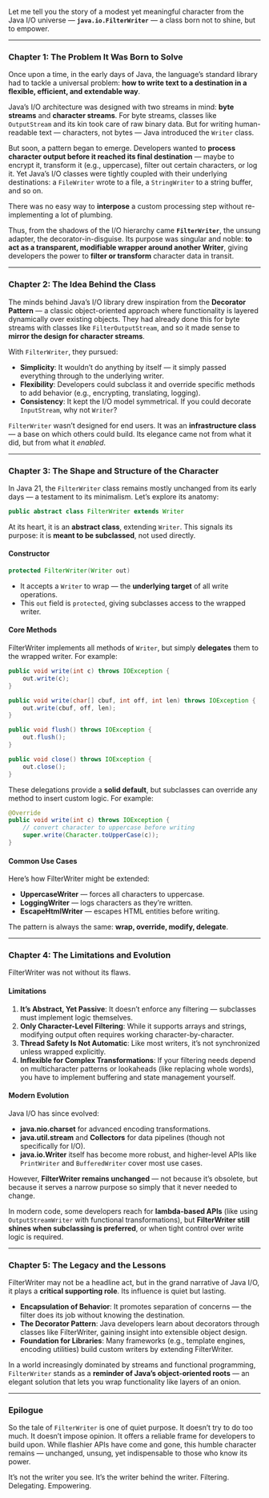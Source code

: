 Let me tell you the story of a modest yet meaningful character from the Java I/O universe — **`java.io.FilterWriter`** — a class born not to shine, but to empower.

---

### **Chapter 1: The Problem It Was Born to Solve**

Once upon a time, in the early days of Java, the language’s standard library had to tackle a universal problem: **how to write text to a destination in a flexible, efficient, and extendable way**.

Java’s I/O architecture was designed with two streams in mind: **byte streams** and **character streams**. For byte streams, classes like `OutputStream` and its kin took care of raw binary data. But for writing human-readable text — characters, not bytes — Java introduced the `Writer` class.

But soon, a pattern began to emerge. Developers wanted to **process character output before it reached its final destination** — maybe to encrypt it, transform it (e.g., uppercase), filter out certain characters, or log it. Yet Java’s I/O classes were tightly coupled with their underlying destinations: a `FileWriter` wrote to a file, a `StringWriter` to a string buffer, and so on.

There was no easy way to **interpose** a custom processing step without re-implementing a lot of plumbing.

Thus, from the shadows of the I/O hierarchy came **`FilterWriter`**, the unsung adapter, the decorator-in-disguise. Its purpose was singular and noble: **to act as a transparent, modifiable wrapper around another Writer**, giving developers the power to **filter or transform** character data in transit.

---

### **Chapter 2: The Idea Behind the Class**

The minds behind Java’s I/O library drew inspiration from the **Decorator Pattern** — a classic object-oriented approach where functionality is layered dynamically over existing objects. They had already done this for byte streams with classes like `FilterOutputStream`, and so it made sense to **mirror the design for character streams**.

With `FilterWriter`, they pursued:

- **Simplicity**: It wouldn’t do anything by itself — it simply passed everything through to the underlying writer.
- **Flexibility**: Developers could subclass it and override specific methods to add behavior (e.g., encrypting, translating, logging).
- **Consistency**: It kept the I/O model symmetrical. If you could decorate `InputStream`, why not `Writer`?

`FilterWriter` wasn’t designed for end users. It was an **infrastructure class** — a base on which others could build. Its elegance came not from what it did, but from what it *enabled*.

---

### **Chapter 3: The Shape and Structure of the Character**

In Java 21, the `FilterWriter` class remains mostly unchanged from its early days — a testament to its minimalism. Let’s explore its anatomy:

```java
public abstract class FilterWriter extends Writer
```

At its heart, it is an **abstract class**, extending `Writer`. This signals its purpose: it is **meant to be subclassed**, not used directly.

#### **Constructor**
```java
protected FilterWriter(Writer out)
```
- It accepts a `Writer` to wrap — the **underlying target** of all write operations.
- This `out` field is `protected`, giving subclasses access to the wrapped writer.

#### **Core Methods**
FilterWriter implements all methods of `Writer`, but simply **delegates** them to the wrapped writer. For example:

```java
public void write(int c) throws IOException {
    out.write(c);
}
```

```java
public void write(char[] cbuf, int off, int len) throws IOException {
    out.write(cbuf, off, len);
}
```

```java
public void flush() throws IOException {
    out.flush();
}
```

```java
public void close() throws IOException {
    out.close();
}
```

These delegations provide a **solid default**, but subclasses can override any method to insert custom logic. For example:

```java
@Override
public void write(int c) throws IOException {
    // convert character to uppercase before writing
    super.write(Character.toUpperCase(c));
}
```

#### **Common Use Cases**
Here’s how FilterWriter might be extended:

- **UppercaseWriter** — forces all characters to uppercase.
- **LoggingWriter** — logs characters as they’re written.
- **EscapeHtmlWriter** — escapes HTML entities before writing.

The pattern is always the same: **wrap, override, modify, delegate**.

---

### **Chapter 4: The Limitations and Evolution**

FilterWriter was not without its flaws.

#### **Limitations**
1. **It’s Abstract, Yet Passive**: It doesn’t enforce any filtering — subclasses must implement logic themselves.
2. **Only Character-Level Filtering**: While it supports arrays and strings, modifying output often requires working character-by-character.
3. **Thread Safety Is Not Automatic**: Like most writers, it’s not synchronized unless wrapped explicitly.
4. **Inflexible for Complex Transformations**: If your filtering needs depend on multicharacter patterns or lookaheads (like replacing whole words), you have to implement buffering and state management yourself.

#### **Modern Evolution**
Java I/O has since evolved:

- **java.nio.charset** for advanced encoding transformations.
- **java.util.stream** and **Collectors** for data pipelines (though not specifically for I/O).
- **java.io.Writer** itself has become more robust, and higher-level APIs like `PrintWriter` and `BufferedWriter` cover most use cases.

However, **FilterWriter remains unchanged** — not because it’s obsolete, but because it serves a narrow purpose so simply that it never needed to change.

In modern code, some developers reach for **lambda-based APIs** (like using `OutputStreamWriter` with functional transformations), but **FilterWriter still shines when subclassing is preferred**, or when tight control over write logic is required.

---

### **Chapter 5: The Legacy and the Lessons**

FilterWriter may not be a headline act, but in the grand narrative of Java I/O, it plays a **critical supporting role**. Its influence is quiet but lasting.

- **Encapsulation of Behavior**: It promotes separation of concerns — the filter does its job without knowing the destination.
- **The Decorator Pattern**: Java developers learn about decorators through classes like FilterWriter, gaining insight into extensible object design.
- **Foundation for Libraries**: Many frameworks (e.g., template engines, encoding utilities) build custom writers by extending FilterWriter.

In a world increasingly dominated by streams and functional programming, `FilterWriter` stands as a **reminder of Java’s object-oriented roots** — an elegant solution that lets you wrap functionality like layers of an onion.

---

### **Epilogue**

So the tale of `FilterWriter` is one of quiet purpose. It doesn’t try to do too much. It doesn’t impose opinion. It offers a reliable frame for developers to build upon. While flashier APIs have come and gone, this humble character remains — unchanged, unsung, yet indispensable to those who know its power.

It’s not the writer you see. It’s the writer behind the writer. Filtering. Delegating. Empowering.
